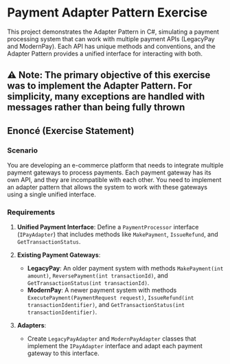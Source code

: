# Payment Adapter Pattern Exercise

This project demonstrates the Adapter Pattern in C#, simulating a payment processing system that can work with multiple payment APIs (LegacyPay and ModernPay). Each API has unique methods and conventions, and the Adapter Pattern provides a unified interface for interacting with both.

## ⚠️ Note: The primary objective of this exercise was to implement the Adapter Pattern. For simplicity, many exceptions are handled with messages rather than being fully thrown

## Enoncé (Exercise Statement)

### Scenario

You are developing an e-commerce platform that needs to integrate multiple payment gateways to process payments. Each payment gateway has its own API, and they are incompatible with each other. You need to implement an adapter pattern that allows the system to work with these gateways using a single unified interface.

### Requirements

1. **Unified Payment Interface**: Define a `PaymentProcessor` interface (`IPayAdapter`) that includes methods like `MakePayment`, `IssueRefund`, and `GetTransactionStatus`.
2. **Existing Payment Gateways**:

   - **LegacyPay**: An older payment system with methods `MakePayment(int amount)`, `ReversePayment(int transactionId)`, and `GetTransactionStatus(int transactionId)`.
   - **ModernPay**: A newer payment system with methods `ExecutePayment(PaymentRequest request)`, `IssueRefund(int transactionIdentifier)`, and `GetTransactionStatus(int transactionIdentifier)`.

3. **Adapters**:
   - Create `LegacyPayAdapter` and `ModernPayAdapter` classes that implement the `IPayAdapter` interface and adapt each payment gateway to this interface.
